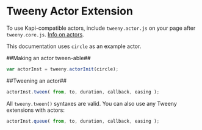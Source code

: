 Tweeny Actor Extension
===

To use Kapi-compatible actors, include `tweeny.actor.js` on your page after `tweeny.core.js`.  [Info on actors](http://jeremyckahn.github.com/kapi/extending.html#actors).

This documentation uses `circle` as an example actor.

##Making an actor tween-able##

````javascript
var actorInst = tweeny.actorInit(circle);
````

##Tweening an actor##

````javascript
actorInst.tween( from, to, duration, callback, easing );
````

All `tweeny.tween()` syntaxes are valid.  You can also use any Tweeny extensions with actors:

````javascript
actorInst.queue( from, to, duration, callback, easing );
````